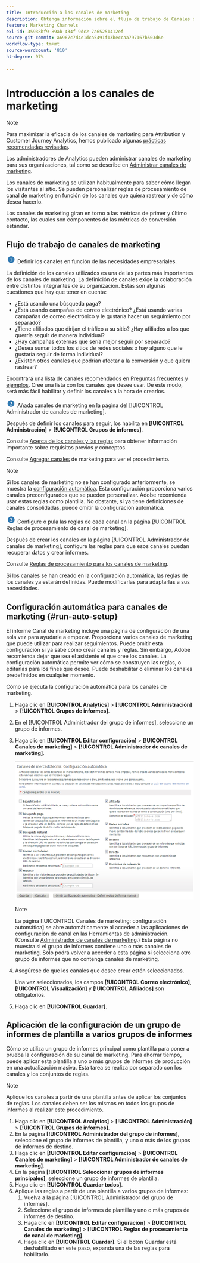 ```yaml
---
title: Introducción a los canales de marketing
description: Obtenga información sobre el flujo de trabajo de Canales de marketing, la configuración automática y cómo aplicar la configuración del grupo de informes de plantilla a varios grupos de informes.
feature: Marketing Channels
exl-id: 35938bf9-89ab-434f-9dc2-7a65251412ef
source-git-commit: a6967c7d4e1dca5491f13beccaa797167b503d6e
workflow-type: tm+mt
source-wordcount: '810'
ht-degree: 97%

---
```


# Introducción a los canales de marketing

>[!NOTE]
>
>Para maximizar la eficacia de los canales de marketing para Attribution y Customer Journey Analytics, hemos publicado algunas [prácticas recomendadas revisadas](/help/components/c-marketing-channels/mchannel-best-practices.md).
>
>Los administradores de Analytics pueden administrar canales de marketing para sus organizaciones, tal como se describe en [Administrar canales de marketing](/help/admin/tools/manage-rs/edit-settings/marketing-channels/c-channels.md).

Los canales de marketing se utilizan habitualmente para saber cómo llegan los visitantes al sitio. Se pueden personalizar reglas de procesamiento de canal de marketing en función de los canales que quiera rastrear y de cómo desea hacerlo.

Los canales de marketing giran en torno a las métricas de primer y último contacto, las cuales son componentes de las métricas de conversión estándar.

## Flujo de trabajo de canales de marketing

![](assets/step1_icon.png) Definir los canales en función de las necesidades empresariales.

La definición de los canales utilizados es una de las partes más importantes de los canales de marketing. La definición de canales exige la colaboración entre distintos integrantes de su organización. Estas son algunas cuestiones que hay que tener en cuenta:

* ¿Está usando una búsqueda paga?
* ¿Está usando campañas de correo electrónico? ¿Está usando varias campañas de correo electrónico y le gustaría hacer un seguimiento por separado?
* ¿Tiene afiliados que dirijan el tráfico a su sitio? ¿Hay afiliados a los que querría seguir de manera individual?
* ¿Hay campañas externas que sería mejor seguir por separado?
* ¿Desea sumar todos los sitios de redes sociales o hay alguno que le gustaría seguir de forma individual?
* ¿Existen otros canales que podrían afectar a la conversión y que quiera rastrear?

Encontrará una lista de canales recomendados en [Preguntas frecuentes y ejemplos](/help/components/c-marketing-channels/c-faq.md). Cree una lista con los canales que desee usar. De este modo, será más fácil habilitar y definir los canales a la hora de crearlos.

![](assets/step2_icon.png) Añada canales de marketing en la página del [!UICONTROL Administrador de canales de marketing].

Después de definir los canales para seguir, los habilita en **[!UICONTROL Administración]** > **[!UICONTROL Grupos de informes]**.

Consulte [Acerca de los canales y las reglas](/help/admin/tools/manage-rs/edit-settings/marketing-channels/c-channels.md) para obtener información importante sobre requisitos previos y conceptos.

Consulte [Agregar canales](/help/admin/tools/manage-rs/edit-settings/marketing-channels/c-channels.md) de marketing para ver el procedimiento.

>[!NOTE]
>
>Si los canales de marketing no se han configurado anteriormente, se muestra la [configuración automática](/help/components/c-marketing-channels/c-getting-started-mchannel.md). Esta configuración proporciona varios canales preconfigurados que se pueden personalizar. Adobe recomienda usar estas reglas como plantilla. No obstante, si ya tiene definiciones de canales consolidadas, puede omitir la configuración automática.

![](assets/step3_icon.png) Configure o pula las reglas de cada canal en la página [!UICONTROL Reglas de procesamiento de canal de marketing].

Después de crear los canales en la página [!UICONTROL Administrador de canales de marketing], configure las reglas para que esos canales puedan recuperar datos y crear informes.

Consulte [Reglas de procesamiento para los canales de marketing](/help/admin/tools/manage-rs/edit-settings/marketing-channels/c-rules.md).

Si los canales se han creado en la configuración automática, las reglas de los canales ya estarán definidas. Puede modificarlas para adaptarlas a sus necesidades.

## Configuración automática para canales de marketing {#run-auto-setup}

El informe Canal de marketing incluye una página de configuración de una sola vez para ayudarle a empezar. Proporciona varios canales de marketing que puede utilizar para realizar seguimientos. Puede omitir esta configuración si ya sabe cómo crear canales y reglas. Sin embargo, Adobe recomienda dejar que sea el asistente el que cree los canales. La configuración automática permite ver cómo se construyen las reglas, o editarlas para los fines que desee. Puede deshabilitar o eliminar los canales predefinidos en cualquier momento.

Cómo se ejecuta la configuración automática para los canales de marketing.

1. Haga clic en **[!UICONTROL Analytics]** > **[!UICONTROL Administración]** > **[!UICONTROL Grupos de informes]**.
1. En el [!UICONTROL Administrador del grupo de informes], seleccione un grupo de informes.
1. Haga clic en **[!UICONTROL Editar configuración]** > **[!UICONTROL Canales de marketing]** > **[!UICONTROL Administrador de canales de marketing]**.

   ![Resultado](assets/wizard.png)

   >[!NOTE]
   >
   >La página [!UICONTROL Canales de marketing: configuración automática] se abre automáticamente al acceder a las aplicaciones de configuración de canal en las Herramientas de administración. (Consulte [Administrador de canales de marketing](/help/admin/tools/manage-rs/edit-settings/marketing-channels/c-channels.md).) Esta página no muestra si el grupo de informes contiene uno o más canales de marketing. Solo podrá volver a acceder a esta página si selecciona otro grupo de informes que no contenga canales de marketing.

1. Asegúrese de que los canales que desee crear estén seleccionados.

   Una vez seleccionados, los campos **[!UICONTROL Correo electrónico]**, **[!UICONTROL Visualización]** y **[!UICONTROL Afiliados]** son obligatorios.

1. Haga clic en **[!UICONTROL Guardar]**.

## Aplicación de la configuración de un grupo de informes de plantilla a varios grupos de informes

Cómo se utiliza un grupo de informes principal como plantilla para poner a prueba la configuración de su canal de marketing. Para ahorrar tiempo, puede aplicar esta plantilla a uno o más grupos de informes de producción en una actualización masiva. Esta tarea se realiza por separado con los canales y los conjuntos de reglas.

>[!NOTE]
>
>Aplique los canales a partir de una plantilla antes de aplicar los conjuntos de reglas. Los canales deben ser los mismos en todos los grupos de informes al realizar este procedimiento.

1. Haga clic en **[!UICONTROL Analytics]** > **[!UICONTROL Administración]** > **[!UICONTROL Grupos de informes]**.
1. En la página **[!UICONTROL Administrador del grupo de informes]**, seleccione el grupo de informes de plantilla, y uno o más de los grupos de informes de destino.
1. Haga clic en **[!UICONTROL Editar configuración]** > **[!UICONTROL Canales de marketing]** > **[!UICONTROL Administrador de canales de marketing]**.
1. En la página **[!UICONTROL Seleccionar grupos de informes principales]**, seleccione un grupo de informes de plantilla.
1. Haga clic en **[!UICONTROL Guardar todos]**.
1. Aplique las reglas a partir de una plantilla a varios grupos de informes:
   1. Vuelva a la página [!UICONTROL Administrador del grupo de informes].
   1. Seleccione el grupo de informes de plantilla y uno o más grupos de informes de destino.
   1. Haga clic en **[!UICONTROL Editar configuración]** > **[!UICONTROL Canales de marketing]** > **[!UICONTROL Reglas de procesamiento de canal de marketing]**.
   1. Haga clic en **[!UICONTROL Guardar]**. Si el botón Guardar está deshabilitado en este paso, expanda una de las reglas para habilitarlo.
